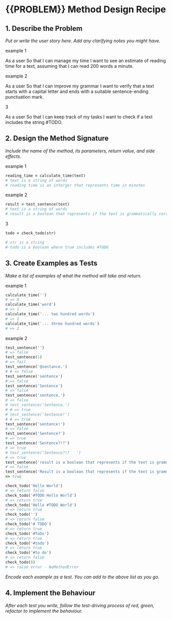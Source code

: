 # {{PROBLEM}} Method Design Recipe

## 1. Describe the Problem

_Put or write the user story here. Add any clarifying notes you might have._

example 1

As a user
So that I can manage my time
I want to see an estimate of reading time for a text, assuming that I can read 200 words a minute.

example 2

As a user
So that I can improve my grammar
I want to verify that a text starts with a capital letter and ends with a suitable sentence-ending punctuation mark.

3

As a user
So that I can keep track of my tasks
I want to check if a text includes the string #TODO.

## 2. Design the Method Signature

_Include the name of the method, its parameters, return value, and side effects._

example 1
```ruby
reading_time = calculate_time(text)
# text is a string of words
# reading time is an interger that represents time in minutes
```

example 2
```ruby
result = test_sentence(text)
# text is a string of words
# result is a boolean that represents if the text is grammatically correct
```

3
```ruby
todo = check_todo(str)

# str is a string
# todo is a boolean where true includes #TODO
```

## 3. Create Examples as Tests

_Make a list of examples of what the method will take and return._

example 1
```ruby
calculate_time('')
# => 0
calculate_time('word')
# => 1
calculate_time('... two hundred words')
# => 1
calculate_time('... three hundred words')
# => 2
```
example 2
```ruby
test_sentence('')
# => false
test_sentence(1)
# => fail
test_sentence('@sentance.')
# # => false
test_sentence('sentence')
# => false
test_sentence('Sentence')
# => false
test_sentence('sentence.')
# => false
# test_sentence('Sentence.')
# # => true
# test_sentence('Sentence!')
# # => true
test_sentence('sentence!')
# => false
test_sentence('Sentence?')
# => true
test_sentence('Sentence?!?')
# => true
# test_sentence('Sentence?!?   ')
# => true
test_sentence('result is a boolean that represents if the text is grammatically correct')
# => false
test_sentence('Result is a boolean that represents if the text is grammatically correct.')
=> true

```

```ruby
check_todo('Hello World')
# => return false
check_todo('#TODO Hello World')
# => return true
check_todo('Hello #TODO World')
# => return true
check_todo('')
# => return false
check_todo('# TODO')
# => return true
check_todo('#ToDo')
# => return true
check_todo('#todo')
# => return true
check_todo('#to do')
# => return false
check_todo(8)
# => raise error - NoMethodError
```

_Encode each example as a test. You can add to the above list as you go._

## 4. Implement the Behaviour

_After each test you write, follow the test-driving process of red, green, refactor to implement the behaviour._